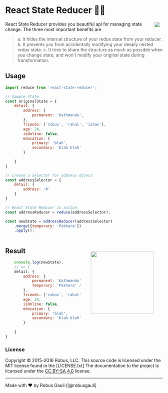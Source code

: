 
# React State Reducer 🐬🐬


<a href="https://travis-ci.org/RobusGauli/react-state-reducer.svg?branch=master">
    <img src="https://travis-ci.org/RobusGauli/react-state-reducer.svg?branch=master" hspace="10px" align="right" vspace="2px">
</a>


React State Reducer provides you beautiful api for managing state change. The three most important benefits are
> a. It hides the internal structure of your redux state from your reducer.
> b. It prevents you from accidentally modifying your deeply nested redux state.
> c. It tries to share the structure as much as possible when you change state, and won't modify your original state during transformation.  

## Usage



```javascript
import reduce from 'react-state-reducer';
```

```javascript
// Sample State
const originalState = {
	detail: {
		address: {
			permanent: 'Kathmandu',
		},
		friends: ['robus', 'rahul', 'ishan'],
		age: 24,
		isOnline: false,
		education: {
			primary: 'blah',
			secondary: 'blah blah'
		}
		
	}
}
```
```javascript
// create a selector for address object
const addressSelector = { 
	detail: {
		address: '#'
	}
}
```
```javascript
// React State Reducer in action.
const addressReducer = reduce(addressSelector);

const newState = addressReducer(addressSelector)
	.merge({temporary: 'Pokhara'})
	.apply();
	
```

<img src="https://raw.githubusercontent.com/robb/Cartography/master/images/pirates1.png" align="right" height="200px"  hspace="30px" vspace="30px">

## Result

```javascript
	console.log(newState);
	// => {
	detail: {
		address: {
			permanent: 'Kathmandu',
			temporary: 'Pokhara' // merged //
		},
		friends: ['robus', 'rahul', 'ishan'],
		age: 24,
		isOnline: false,
		education: {
			primary: 'blah',
			secondary: 'blah blah'
		}
		
	}
}
```


### License

Copyright © 2015-2016 Robus, LLC. This source code is licensed under the MIT license found in
the [LICENSE.txt]
The documentation to the project is licensed under the [CC BY-SA 4.0](http://creativecommons.org/licenses/by-sa/4.0/)
license.


---
Made with ♥ by Robus Gauli ([@robusgauli]
